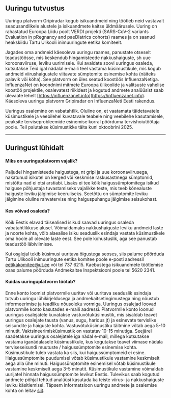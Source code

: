 ## Uuringu tutvustus

Uuringu platvorm Gripiradar kogub isikuandmeid ning töötleb neid vastavalt seadusandlikele alustele ja isikuandmete kaitse üldmäärusele. Uuring on rahastatud Euroopa Liidu poolt VERDI projekti (SARS-CoV-2 variants Evaluation in pRegnancy and paeDIatrics cohorts) raames ja on saanud heakskiidu Tartu Ülikooli inimuuringute eetika komiteelt.

Jagades oma andmeid käesoleva uuringu raames, panustate otseselt teadustöösse, mis keskendub hingamisteede nakkushaiguste, sh uue koroonaviiruse, leviku uurimisele. Kui avaldate soovi uuringus osaleda, kutsutakse Teid igal nädalal e-maili teel vastama küsimustikule, mis kogub andmeid viirushaigustele viitavate sümptomite esinemise kohta (näiteks palavik või köha). See platvorm on üles seatud koostöös InfluenzaNetiga. InfluenzaNet on koondnimi mitmete Euroopa ülikoolide ja valitsuste vahelise koostöö projektile, osalevatest riikidest ja kogutud andmete analüüsist saab ülevaate lehelt [https://influenzanet.info](https://influenzanet.info). Käesoleva uuringu platvorm Gripiradar on InfluenzaNeti Eesti rakendus.

Uuringus osalemine on vabatahtlik. Oluline on,  et vaatamata täidetavatele küsimustikele ja veebilehel kuvatavale teabele ning veebilehe kasutamisele, peaksite terviseprobleemide esinemise korral pöörduma tervishoiutöötaja poole. Teil palutakse küsimustikke täita kuni oktoobrini 2025. 

---

## Uuringust lühidalt

#### Miks on uuringuplatvorm vajalik? 

Paljudel hingamisteede haigustega, nt gripi ja uue koroonaviirusega, nakatunud isikutel on kerged või keskmise raskusastmega sümptomid, mistõttu nad ei otsi arstiabi. Lisaks ei tee kõik haigussümptomitega isikud haiguse põhjustaja tuvastamiseks vajalikke teste, mis teeb kõnealuste haiguste leviku jälgimise keeruliseks. Seetõttu on sümptomite leviku jälgimine oluline rahvatervise ning haiguspuhangu jälgimise seisukohast.

#### Kes võivad osaleda?

Kõik Eestis elavad täisealised isikud saavad uuringus osaleda vabatahtlikkuse alusel. Võimaldamaks nakkushaiguste leviku andmeid laste ja noorte kohta, võib alaealise isiku seaduslik esindaja vastata küsimustikele oma hoole all olevate laste eest. See pole kohustuslik, aga see panustab teadustöö läbiviimisse.  

Kui osalejal tekib küsimusi uuritava õigustega seoses, siis palume pöörduda Tartu Ülikooli inimuuringute eetika komitee poole e-posti aadressil eetikakomitee@ut.ee või tel 737 6215. Kaebustega isikuandmete töötlemise osas palume pöörduda Andmekaitse Inspektsiooni poole tel 5620 2341.

#### Kuidas uuringuplatvorm töötab?

Enne konto loomist platvormile uuritav või uuritava seaduslik esindaja tutvub uuringu lühikirjeldusega ja andmekaitsetingimustega ning nõustub informeerimise ja teadliku nõusoleku vormiga. Uuringus osalejad loovad platvormile konto kasutades e-maili aadressi. Platvormile konto loonud uuringus osalejatele kuvatakse vastuvõtuküsimustik, mis sisaldab teavet uuringus osalejate tausta (vanus, sugu, haridus jt) ja esinevate tervislike seisundite ja haiguste kohta. Vastuvõtuküsimustiku täitmine võtab aega 5-10 minutit. Vaktsineerimisküsimustik on vastatav 10-15 minutiga. Seejärel saadetakse uuringus osalejatele iga nädal e-mail, millega kutsutakse vastama iganädalasele küsimustikule, kus kogutakse teavet viimase nädala terviseseisundi muutuste / haigussümptomite esinemise kohta. Küsimustikule tuleb vastata ka siis, kui haigussümptomeid ei esine. Haigussümptomite puudumisel võtab küsimustikule vastamine keskmiselt aega alla ühe minuti. Haigussümptomite esinemisel võtab küsimustikule vastamine keskmiselt aega 3-5 minutit. Küsimustikule vastamine võimaldab uurijatel hinnata haigussümptomite levikut Eestis. Tulevikus saab kogutud andmete põhjal tehtud analüüsi kasutada ka teiste viirus- ja nakkushaiguste leviku käsitlemisel. Täpsem informatsioon uuringu andmete ja osalemise kohta on leitav [siit](/survey-data).
